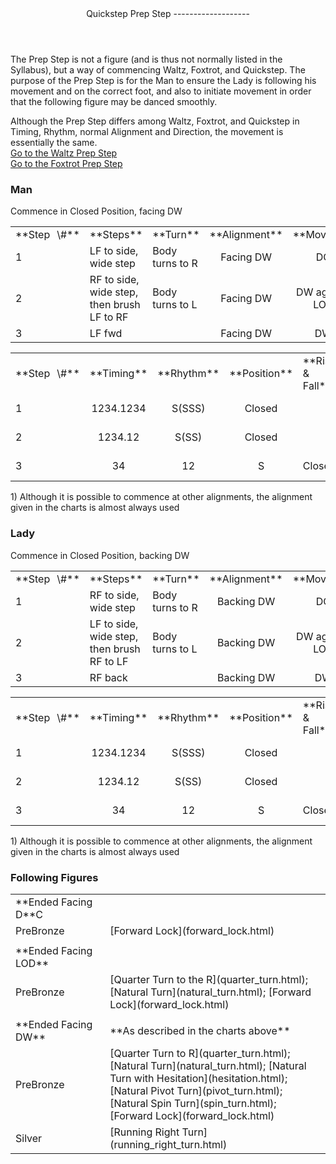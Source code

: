 <header>Quickstep Prep Step
-------------------

 </header>The Prep Step is not a figure (and is thus not normally listed in the Syllabus), but a way of commencing Waltz, Foxtrot, and Quickstep. The purpose of the Prep Step is for the Man to ensure the Lady is following his movement and on the correct foot, and also to initiate movement in order that the following figure may be danced smoothly.

Although the Prep Step differs among Waltz, Foxtrot, and Quickstep in Timing, Rhythm, normal Alignment and Direction, the movement is essentially the same.  
 [Go to the Waltz Prep Step](../waltz/prep_step.html)  
 [Go to the Foxtrot Prep Step](../foxtrot/prep_step.html)

### Man

Commence in Closed Position, facing DW

 <table class="style1"> <tbody><tr> <td style="width:10%">**Step<span style="color:white">\_</span>\#**</td> <td style="width:38%">**Steps**</td> <td style="width:20%">**Turn**</td> <td style="width:16%;text-align:center">**Alignment**</td> <td style="width:16%;text-align:center">**Moving**</td> </tr> <tr> <td>1</td> <td>LF to side, wide step</td> <td>Body turns to R</td> <td style="text-align:center">Facing DW</td> <td style="text-align:center">DC</td> </tr> <tr> <td>2</td> <td>RF to side, wide step, then brush LF to RF</td> <td>Body turns to L</td> <td style="text-align:center">Facing DW</td> <td style="text-align:center">DW against LOD</td> </tr> <tr> <td>3</td> <td>LF fwd</td> <td> </td> <td style="text-align:center">Facing DW</td> <td style="text-align:center">DW</td> </tr> </tbody></table>

 <table class="style1"> <tbody><tr> <td style="width:10%">**Step<span style="color:white">\_</span>\#**</td> <td style="width:10%;text-align:center">**Timing**</td> <td style="width:10%;text-align:center">**Rhythm**</td> <td style="width:10%;text-align:center">**Position**</td> <td style="width:30%">**Rise &amp; Fall**</td> <td style="width:10%;text-align:center">**Sway**</td> <td style="width:10%;text-align:right">**Footwork**</td> </tr> <tr> <td>1</td> <td style="text-align:center">1234.1234</td> <td style="text-align:center">S(SSS)</td> <td style="text-align:center">Closed</td> <td> </td> <td style="text-align:center"> </td> <td style="text-align:right">i/e of foot to WF</td> </tr> <tr> <td>2 </td> <td style="text-align:center">1234.12</td> <td style="text-align:center">S(SS)</td> <td style="text-align:center">Closed</td> <td> </td> <td style="text-align:center"> </td> <td style="text-align:right">i/e of foot to WF</td> </tr> <tr> <td>3</td> <td style="text-align:center">34</td> <td style="text-align:center">12</td> <td style="text-align:center">S</td> <td style="text-align:center">Closed</td> <td>Lower e/o 3</td> <td style="text-align:center"> </td> <td style="text-align:right">HT</td> </tr> </tbody></table>

1\) Although it is possible to commence at other alignments, the alignment given in the charts is almost always used

### Lady

Commence in Closed Position, backing DW

 <table class="style1"> <tbody><tr> <td style="width:10%">**Step<span style="color:white">\_</span>\#**</td> <td style="width:38%">**Steps**</td> <td style="width:20%">**Turn**</td> <td style="width:16%;text-align:center">**Alignment**</td> <td style="width:16%;text-align:center">**Moving**</td> </tr> <tr> <td>1</td> <td>RF to side, wide step</td> <td>Body turns to R</td> <td style="text-align:center">Backing DW</td> <td style="text-align:center">DC</td> </tr> <tr> <td>2</td> <td>LF to side, wide step, then brush RF to LF</td> <td>Body turns to L</td> <td style="text-align:center">Backing DW</td> <td style="text-align:center">DW against LOD</td> </tr> <tr> <td>3</td> <td>RF back</td> <td> </td> <td style="text-align:center">Backing DW</td> <td style="text-align:center">DW</td> </tr> </tbody></table>

 <table class="style1"> <tbody><tr> <td style="width:10%">**Step<span style="color:white">\_</span>\#**</td> <td style="width:10%;text-align:center">**Timing**</td> <td style="width:10%;text-align:center">**Rhythm**</td> <td style="width:10%;text-align:center">**Position**</td> <td style="width:30%">**Rise &amp; Fall**</td> <td style="width:10%;text-align:center">**Sway**</td> <td style="width:10%;text-align:right">**Footwork**</td> </tr> <tr> <td>1</td> <td style="text-align:center">1234.1234</td> <td style="text-align:center">S(SSS)</td> <td style="text-align:center">Closed</td> <td> </td> <td style="text-align:center"> </td> <td style="text-align:right">i/e of foot to WF</td> </tr> <tr> <td>2</td> <td style="text-align:center">1234.12</td> <td style="text-align:center">S(SS)</td> <td style="text-align:center">Closed</td> <td> </td> <td style="text-align:center"> </td> <td style="text-align:right">i/e of foot to WF</td> </tr> <tr> <td>3</td> <td style="text-align:center">34</td> <td style="text-align:center">12</td> <td style="text-align:center">S</td> <td style="text-align:center">Closed</td> <td>Lower e/o 3</td> <td style="text-align:center"> </td> <td style="text-align:right">TH</td> </tr> </tbody></table>

1\) Although it is possible to commence at other alignments, the alignment given in the charts is almost always used

### Following Figures

 <table> <tbody><tr> <td style="width:30%">**Ended Facing D**C</td> <td> </td> </tr> <tr> <td>PreBronze</td> <td> [Forward Lock](forward_lock.html) </td> </tr> <tr> <td style="width:30%"> </td> <td> </td> </tr> <tr> <td style="width:30%">**Ended Facing LOD**</td> <td> </td> </tr> <tr> <td>PreBronze</td> <td> [Quarter Turn to the R](quarter_turn.html); [Natural Turn](natural_turn.html); [Forward Lock](forward_lock.html) </td> </tr> <tr> <td style="width:30%"> </td> <td> </td> </tr> <tr> <td style="width:30%">**Ended Facing DW**</td> <td>**As described in the charts above**</td> </tr> <tr> <td>PreBronze</td> <td> [Quarter Turn to R](quarter_turn.html); [Natural Turn](natural_turn.html); [Natural Turn with Hesitation](hesitation.html); [Natural Pivot Turn](pivot_turn.html); [Natural Spin Turn](spin_turn.html); [Forward Lock](forward_lock.html) </td> </tr> <tr> <td>Silver</td> <td> [Running Right Turn](running_right_turn.html) </td> </tr> </tbody></table>